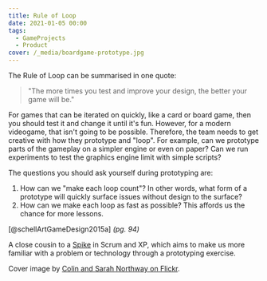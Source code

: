 ```yaml
---
title: Rule of Loop
date: 2021-01-05 00:00
tags:
  - GameProjects
  - Product
cover: /_media/boardgame-prototype.jpg
---
```


The Rule of Loop can be summarised in one quote:

> "The more times you test and improve your design, the better your game will be."

For games that can be iterated on quickly, like a card or board game, then you should test it and change it until it's fun. However, for a modern videogame, that isn't going to be possible. Therefore, the team needs to get creative with how they prototype and "loop". For example, can we prototype parts of the gameplay on a simpler engine or even on paper? Can we run experiments to test the graphics engine limit with simple scripts?

The questions you should ask yourself during prototyping are:

1. How can we "make each loop count"? In other words, what form of a prototype will quickly surface issues without design to the surface?
1. How can we make each loop as fast as possible? This affords us the chance for more lessons.

[@schellArtGameDesign2015a] *(pg. 94)*

A close cousin to a [Spike](Spike) in Scrum and XP, which aims to make us more familiar with a problem or technology through a prototyping exercise.

Cover image by [Colin and Sarah Northway on Flickr](https://www.flickr.com/photos/apes_abroad/8792523601/).
